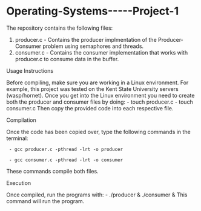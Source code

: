 # Operating-Systems-----Project-1
The repository contains the following files:
1) producer.c - Contains the producer implmentation of the Producer-Consumer problem using semaphores and threads.
2) consumer.c - Contains the consumer implementation that works with producer.c to consume data in the buffer.

Usage Instructions

Before compiling, make sure you are working in a Linux environment.
For example, this project was tested on the Kent State University servers (wasp/hornet).
Once you get into the Linux environment you need to create both the producer and consumer files by doing:
     - touch producer.c
     - touch consumer.c
Then copy the provided code into each respective file.

Compilation

Once the code has been copied over, type the following commands in the terminal:

     - gcc producer.c -pthread -lrt -o producer
     
     - gcc consumer.c -pthread -lrt -o consumer
     
These commands compile both files.

Execution

Once compiled, run the programs with:
     - ./producer & ./consumer &
This command will run the program.
